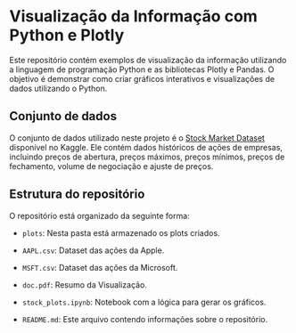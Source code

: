 # Visualização da Informação com Python e Plotly

Este repositório contém exemplos de visualização da informação utilizando a linguagem de programação Python e as bibliotecas Plotly e Pandas. O objetivo é demonstrar como criar gráficos interativos e visualizações de dados utilizando o Python.

## Conjunto de dados

O conjunto de dados utilizado neste projeto é o [Stock Market Dataset](https://www.kaggle.com/datasets/jacksoncrow/stock-market-dataset) disponível no Kaggle. Ele contém dados históricos de ações de empresas, incluindo preços de abertura, preços máximos, preços mínimos, preços de fechamento, volume de negociação e ajuste de preços.


## Estrutura do repositório

O repositório está organizado da seguinte forma:

- `plots`: Nesta pasta está armazenado os plots criados.

- `AAPL.csv`: Dataset das ações da Apple.

- `MSFT.csv`: Dataset das ações da Microsoft.

- `doc.pdf`: Resumo da Visualização.

- `stock_plots.ipynb`: Notebook com a lógica para gerar os gráficos.

- `README.md`: Este arquivo contendo informações sobre o repositório.

